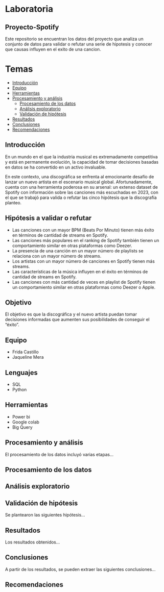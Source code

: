 # Laboratoria
## Proyecto-Spotify
Este repositorio se encuentran los datos del proyecto que analiza un conjunto de datos para validar o refutar una serie de hipotesis y conocer que causas influyen en el exito de una cancion.



# Temas

- [Introducción](#introducción)
- [Equipo](#equipo)
- [Herramientas](#herramientas)
- [Procesamiento y análisis](#procesamiento-y-análisis)
  - [Procesamiento de los datos](#procesamiento-de-los-datos)
  - [Análisis exploratorio](#análisis-exploratorio)
  - [Validación de hipótesis](#validación-de-hipótesis)
- [Resultados](#resultados)
- [Conclusiones](#conclusiones)
- [Recomendaciones](#recomendaciones)

## Introducción

En un mundo en el que la industria musical es extremadamente competitiva y está en permanente evolución, la capacidad de tomar decisiones basadas en datos se ha convertido en un activo invaluable.

En este contexto, una discográfica se enfrenta al emocionante desafío de lanzar un nuevo artista en el escenario musical global. Afortunadamente, cuenta con una herramienta poderosa en su arsenal: un extenso dataset de Spotify con información sobre las canciones más escuchadas en 2023, con el que se trabajó para valida o refutar las cinco hipótesis que la discografía planteo. 

## Hipótesis a validar o refutar

 + Las canciones con un mayor BPM (Beats Por Minuto) tienen más éxito en términos de cantidad de streams en Spotify.
 + Las canciones más populares en el ranking de Spotify también tienen un comportamiento similar en otras plataformas como Deezer.
 + La presencia de una canción en un mayor número de playlists se relaciona con un mayor número de streams.
 + Los artistas con un mayor número de canciones en Spotify tienen más streams.
 + Las características de la música influyen en el éxito en términos de cantidad de streams en Spotify.
 + Las canciones con más cantidad de veces en playlist de Spotify tienen un comportamiento similar en otras plataformas como Deezer o Apple.

## Objetivo
 El objetivo es que la discográfica y el nuevo artista puedan tomar decisiones informadas que aumenten sus posibilidades de conseguir el “éxito”.
 
## Equipo
+ Frida Castillo
+ Jaqueline Mera

## Lenguajes
+ SQL
+ Python

## Herramientas

+ Power bi
+ Google colab
+ Big Query

## Procesamiento y análisis
El procesamiento de los datos incluyó varias etapas...

## Procesamiento de los datos

## Análisis exploratorio

## Validación de hipótesis
Se plantearon las siguientes hipótesis...

## Resultados
Los resultados obtenidos...

## Conclusiones
A partir de los resultados, se pueden extraer las siguientes conclusiones...

## Recomendaciones
